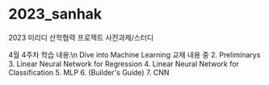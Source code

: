 # 2023_sanhak
2023 미리디 산학협력 프로젝트 사전과제/스터디

4월 4주차 학습 내용:\n
  Dive into Machine Learning 교재 내용 중
    2. Preliminarys
    3. Linear Neural Network for Regression
    4. Linear Neural Network for Classification
    5. MLP
    6. (Builder's Guide) 
    7. CNN
